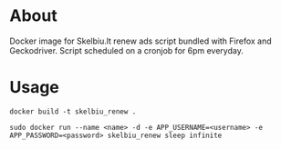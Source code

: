 # About
Docker image for Skelbiu.lt renew ads script bundled with Firefox and Geckodriver. Script scheduled on a cronjob for 6pm everyday.

# Usage

```
docker build -t skelbiu_renew .

sudo docker run --name <name> -d -e APP_USERNAME=<username> -e APP_PASSWORD=<password> skelbiu_renew sleep infinite
```

